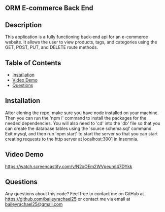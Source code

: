 ## ORM E-commerce Back End

## Description
This application is a fully functioning back-end api for an e-commerce website. It allows the user to view products, tags, and categories using the GET, POST, PUT, and DELETE route methods.

## Table of Contents
- [Installation](#install)
- [Video Demo](#demo)
- [Questions](#questions)


## Installation
After cloning the repo, make sure you have node installed on your machine.
Then you can run the 'npm i' command to install the packages for the needed dependencies.
You will also need to 'cd' into the 'db' file so that you can create the database tables using the 'source schema.sql' command.
Exit mysql, and then run 'npm start' to start the server so that you can start creating requests to the http server at localhost:3001 in Insomnia.

## Video Demo
https://watch.screencastify.com/v/N2xOEm2WVpeuml47DYkk

## Questions
Any questions about this code? Feel free to contact me on GitHub at https://github.com/baileyrachael25 or contact me via email at baileyrachael25@gmail.com
